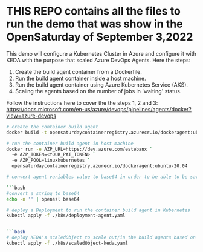 
# THIS REPO contains all the files to run the demo that was show in the OpenSaturday of September 3,2022

This demo will configure a Kubernetes Cluster in Azure and configure it with KEDA with the purpose that scaled Azure DevOps Agents. Here the steps:

1) Create the build agent container from a Dockerfile. 
2) Run the build agent container inside a host machine. 
3) Run the build agent container using Azure Kubernetes Service (AKS). 
4) Scaling the agents based on the number of jobs in 'waiting' status.  


Follow the instructions here to cover the the steps 1, 2 and 3: https://docs.microsoft.com/en-us/azure/devops/pipelines/agents/docker?view=azure-devops  

```bash
# create the container build agent
docker build -t opensaturdaycontainerregistry.azurecr.io/dockeragent:ubuntu-20.04 .

# run the container build agent in host machine
docker run -e AZP_URL=https://dev.azure.com/estebanx `
  -e AZP_TOKEN=<YOUR_PAT_TOKEN> `
  -e AZP_POOL=linuxkubernetes `
  opensaturdaycontainerregistry.azurecr.io/dockeragent:ubuntu-20.04

# convert agent variables value to base64 in order to be able to be saved in the deployment file

```bash
#convert a string to base64
echo -n '' | openssl base64

# deploy a Deployment to run the container build agent in Kubernetes
kubectl apply -f ./k8s/deployment-agent.yaml


```bash
# deploy KEDA's scaledObject to scale out/in the build agents based on number of waiting jobs:
kubectl apply -f ./k8s/scaledObject-keda.yaml
